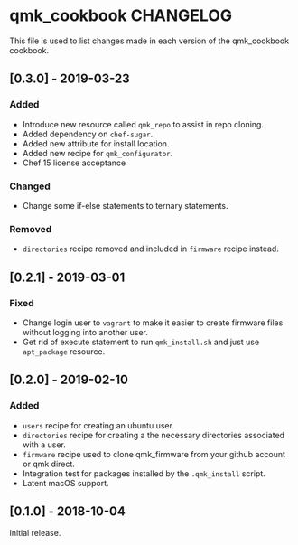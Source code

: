 # qmk_cookbook CHANGELOG

This file is used to list changes made in each version of the qmk_cookbook cookbook.

## [0.3.0] - 2019-03-23

### Added
- Introduce new resource called `qmk_repo` to assist in repo cloning. 
- Added dependency on `chef-sugar`.
- Added new attribute for install location.
- Added new recipe for `qmk_configurator`.
- Chef 15 license acceptance

### Changed
- Change some if-else statements to ternary statements. 

### Removed
- `directories` recipe removed and included in `firmware` recipe instead. 

## [0.2.1] - 2019-03-01

### Fixed
- Change login user to `vagrant` to make it easier to create firmware files without logging into another user. 
- Get rid of execute statement to run `qmk_install.sh` and just use `apt_package` resource. 

## [0.2.0] - 2019-02-10

### Added
- `users` recipe for creating an ubuntu user.
- `directories` recipe for creating a the necessary directories associated with a user. 
- `firmware` recipe used to clone qmk_firmware from your github account or qmk direct. 
- Integration test for packages installed by the `.qmk_install` script.
- Latent macOS support. 

## [0.1.0] - 2018-10-04

Initial release.

